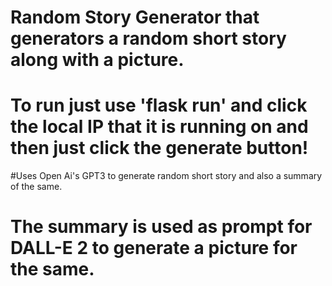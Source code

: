 # Random Story Generator that generators a random short story along with a picture.
# To run just use 'flask run' and click the local IP that it is running on and then just click the generate button!
#Uses Open Ai's GPT3 to generate random short story and also a summary of the same.
# The summary is used as prompt for DALL-E 2 to generate a picture for the same.
